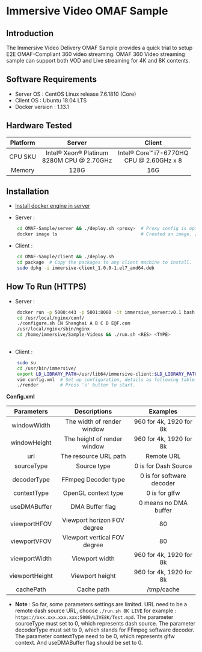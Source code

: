 # Immersive Video OMAF Sample

## Introduction
   The Immersive Video Delivery OMAF Sample provides a quick trial to setup E2E OMAF-Compliant 360 video streaming. OMAF 360 Video streaming sample can support both VOD and Live streaming for 4K and 8K contents. 

## Software Requirements

 - Server OS : CentOS Linux release 7.6.1810 (Core)
 - Client OS : Ubuntu 18.04 LTS
 - Docker version : 1.13.1

## Hardware Tested
| Platform | Server | Client |
|:----:|:----:|:----:|
| CPU SKU | Intel® Xeon® Platinum<br>8280M CPU @ 2.70GHz | Intel® Core™ i7-6770HQ<br>CPU @ 2.60GHz x 8 |
| Memory | 128G | 16G |

## Installation

- [Install docker engine in server](https://docs.docker.com/install)

- Server :
```bash
    cd OMAF-Sample/server && ./deploy.sh <proxy>  # Proxy config is optional.
    docker image ls                               # Created an image. [REPOSITORY:immersive_server, TAG:v0.1]
```

- Client :

```bash
    cd OMAF-Sample/client && ./deploy.sh
    cd package  # Copy the packages to any client machine to install.
    sudo dpkg -i immersive-client_1.0.0-1.el7_amd64.deb
```

## How To Run (HTTPS)

- Server :

```bash
    docker run -p 5000:443 -p 5001:8080 -it immersive_server:v0.1 bash  # Map the port.
    cd /usr/local/nginx/conf/
    ./configure.sh CN Shanghai A B C D E@F.com                          # './configure.sh -h' for details.
    /usr/local/nginx/sbin/nginx                                         # Start nginx.
    cd /home/immersive/Sample-Videos && ./run.sh <RES> <TYPE>           # <RES>:[4K,8K] <TYPE>:[LIVE,VOD]
                                                                        # Press 'q' button to quit.
```

- Client :

```bash
    sudo su
    cd /usr/bin/immersive/
    export LD_LIBRARY_PATH=/usr/lib64/immersive-client:$LD_LIBRARY_PATH
    vim config.xml  # Set up configuration, details as following table.
    ./render        # Press 's' button to start.
```
**Config.xml**

| Parameters | Descriptions | Examples |
| :----:| :----: | :----: |
| windowWidth  | The width of render window | 960 for 4k, 1920 for 8k |
| windowHeight | The height of render window  | 960 for 4k, 1920 for 8k  |
| url | The resource URL path | Remote URL |
| sourceType | Source type | 0 is for Dash Source |
| decoderType | FFmpeg Decoder type | 0 is for software decoder |
| contextType | OpenGL context type | 0 is for glfw |
| useDMABuffer | DMA Buffer flag | 0 means no DMA buffer |
| viewportHFOV | Viewport horizon FOV degree | 80 |
| viewportVFOV | Viewport vertical FOV degree | 80 |
| viewportWidth | Viewport width | 960 for 4k, 1920 for 8k |
| viewportHeight | Viewport height | 960 for 4k, 1920 for 8k |
| cachePath | Cache path | /tmp/cache |


   - **Note** : So far, some parameters settings are limited. URL need to be a remote dash source URL, choose `./run.sh 8K LIVE` for example : `https://xxx.xxx.xxx.xxx:5000/LIVE8K/Test.mpd`. The parameter sourceType must set to 0, which represents dash source. The parameter decoderType must set to 0, which stands for FFmpeg software decoder. The parameter contextType need to be 0, which represents glfw context. And useDMABuffer flag should be set to 0. 
